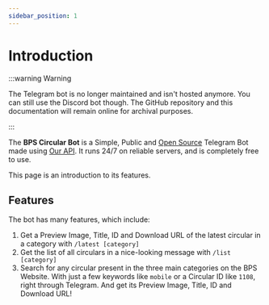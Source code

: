```yaml
---
sidebar_position: 1
---
```


# Introduction

:::warning Warning

The Telegram bot is no longer maintained and isn't hosted anymore. You can still use the Discord bot though.
The GitHub repository and this documentation will remain online for archival purposes.

:::

[//]: # (:::tip Tip!)
[//]: # ()
[//]: # (Here's the invite link to the bot - **https://bpsapi.rajtech.me/r/telegram-bot-invite**)
[//]: # ()
[//]: # (:::)

The **BPS Circular Bot** is a Simple, Public and [Open Source](https://bpsapi.rajtech.me/r/telegram-bot) Telegram Bot made using [Our API](https://rajtech.me/docs/category/using-the-api/intro). It runs 24/7 on reliable servers, and is completely free to use. 

This page is an introduction to its features.

## Features

The bot has many features, which include:
1. Get a Preview Image, Title, ID and Download URL of the latest circular in a category with `/latest [category]`
2. Get the list of all circulars in a nice-looking message with `/list [category]`
3. Search for any circular present in the three main categories on the BPS Website. With just a few keywords like `mobile` or a Circular ID like `1108`, right through Telegram. And get its Preview Image, Title, ID and Download URL!

